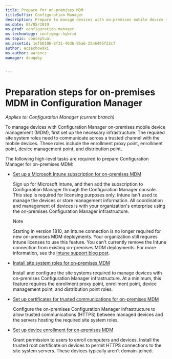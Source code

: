 ```yaml
---
title: Prepare for on-premises MDM
titleSuffix: Configuration Manager
description: Prepare to manage devices with on-premises mobile device management in Configuration Manager
ms.date: 03/05/2019
ms.prod: configuration-manager
ms.technology: configmgr-hybrid
ms.topic: conceptual
ms.assetid: 1ef60106-8f31-46d6-95a6-25a6495f22c7
author: aczechowski
ms.author: aaroncz
manager: dougeby


---
```


# Preparation steps for on-premises MDM in Configuration Manager

*Applies to: Configuration Manager (current branch)*

To manage devices with Configuration Manager on-premises mobile device management (MDM), first set up the necessary infrastructure. The required site system roles need to communicate across a trusted channel with the mobile devices. These roles include the enrollment proxy point, enrollment point, device management point, and distribution point.

The following high-level tasks are required to prepare Configuration Manager for on-premises MDM:  

- [Set up a Microsoft Intune subscription for on-premises MDM](/sccm/mdm/get-started/set-up-intune-subscription-on-premises-mdm)  

    Sign up for Microsoft Intune, and then add the subscription to Configuration Manager through the Configuration Manager console. This step is required for licensing purposes only. Intune isn't used to manage the devices or store management information. All coordination and management of devices is with your organization's enterprise using the on-premises Configuration Manager infrastructure.  

    > [!Note]  
    > Starting in version 1810, an Intune connection is no longer required for new on-premises MDM deployments.<!--3607730, fka 1359124--> Your organization still requires Intune licenses to use this feature. You can't currently remove the Intune connection from existing on-premises MDM deployments. For more information, see the [Intune support blog post](https://techcommunity.microsoft.com/t5/Intune-Customer-Success/Move-from-Hybrid-Mobile-Device-Management-to-Intune-on-Azure/ba-p/280150).  

- [Install site system roles for on-premises MDM](/sccm/mdm/get-started/install-site-system-roles-for-on-premises-mdm)  

    Install and configure the site systems required to manage devices with on-premises Configuration Manager infrastructure. At a minimum, this feature requires the enrollment proxy point, enrollment point, device management point, and distribution point roles.  

- [Set up certificates for trusted communications for on-premises MDM](/sccm/mdm/get-started/set-up-certificates-on-premises-mdm)  

    Configure the on-premises Configuration Manager infrastructure to allow trusted communications (HTTPS) between managed devices and the servers hosting the required site system roles.  

- [Set up device enrollment for on-premises MDM](/sccm/mdm/get-started/set-up-device-enrollment-on-premises-mdm)  

    Grant permission to users to enroll computers and devices. Install the trusted root certificate on devices to permit HTTPS connections to the site system servers. These devices typically aren't domain-joined.  

